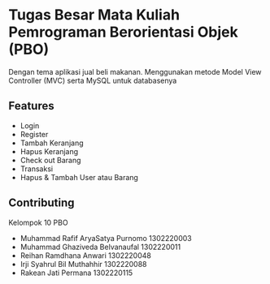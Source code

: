 
# Tugas Besar Mata Kuliah Pemrograman Berorientasi Objek (PBO)

Dengan tema aplikasi jual beli makanan. Menggunakan metode Model View Controller (MVC) serta MySQL untuk databasenya

## Features

- Login
- Register
- Tambah Keranjang
- Hapus Keranjang
- Check out Barang
- Transaksi
- Hapus & Tambah User atau Barang


## Contributing

Kelompok 10 PBO

- Muhammad Rafif AryaSatya Purnomo 1302220003
- Muhammad Ghaziveda Belvanaufal 1302220011
- Reihan Ramdhana Anwari 1302220048
- Irji Syahrul Bil Muthahhir 1302220088
- Rakean Jati Permana 1302220115
